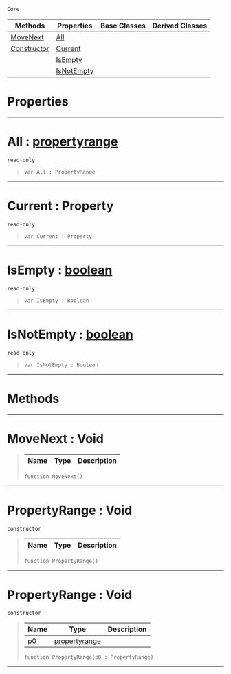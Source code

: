  `Core`

|Methods|Properties|Base Classes|Derived Classes|
|---|---|---|---|
|[ MoveNext](propertyrange.md#movenext-void)|[ All](propertyrange.md#all-zilch-engine-document)| | |
|[ Constructor](propertyrange.md#propertyrange-void)|[ Current](propertyrange.md#current-property)| | |
| |[ IsEmpty](propertyrange.md#isempty-zilch-engine-docu)| | |
| |[ IsNotEmpty](propertyrange.md#isnotempty-zilch-engine-d)| | |


 #  Properties


---  
 #  All : [propertyrange](propertyrange.md)

 `read-only`

> 
> ``` lang=cpp, name=Nada
> var All : PropertyRange


---  
 #  Current : Property

 `read-only`

> 
> ``` lang=cpp, name=Nada
> var Current : Property


---  
 #  IsEmpty : [boolean](boolean.md)

 `read-only`

> 
> ``` lang=cpp, name=Nada
> var IsEmpty : Boolean


---  
 #  IsNotEmpty : [boolean](boolean.md)

 `read-only`

> 
> ``` lang=cpp, name=Nada
> var IsNotEmpty : Boolean


---  
 #  Methods


---  
 #  MoveNext : Void

> 
> |Name|Type|Description|
> |---|---|---|
> ``` lang=cpp, name=Nada
> function MoveNext()
> ``` 


---  
 #  PropertyRange : Void

 `constructor`

> 
> |Name|Type|Description|
> |---|---|---|
> ``` lang=cpp, name=Nada
> function PropertyRange()
> ``` 


---  
 #  PropertyRange : Void

 `constructor`

> 
> |Name|Type|Description|
> |---|---|---|
> |p0|[propertyrange](propertyrange.md)| |
> ``` lang=cpp, name=Nada
> function PropertyRange(p0 : PropertyRange)
> ``` 


---  
 

 
